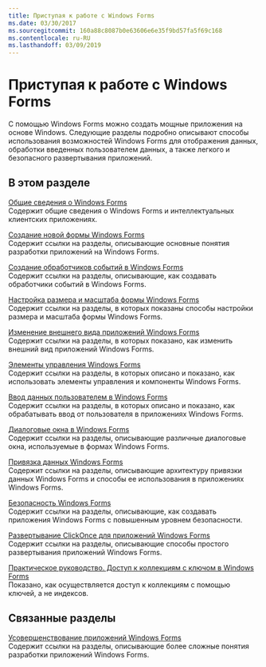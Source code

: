 ```yaml
---
title: Приступая к работе с Windows Forms
ms.date: 03/30/2017
ms.sourcegitcommit: 160a88c8087b0e63606e6e35f9bd57fa5f69c168
ms.contentlocale: ru-RU
ms.lasthandoff: 03/09/2019
---
```

# <a name="getting-started-with-windows-forms"></a>Приступая к работе с Windows Forms
С помощью Windows Forms можно создать мощные приложения на основе Windows. Следующие разделы подробно описывают способы использования возможностей Windows Forms для отображения данных, обработки введенных пользователем данных, а также легкого и безопасного развертывания приложений.
  
## <a name="in-this-section"></a>В этом разделе  
 [Общие сведения о Windows Forms](windows-forms-overview.md)  
 Содержит общие сведения о Windows Forms и интеллектуальных клиентских приложениях.  
  
 [Создание новой формы Windows Forms](creating-a-new-windows-form.md)  
 Содержит ссылки на разделы, описывающие основные понятия разработки приложений на Windows Forms.  
  
 [Создание обработчиков событий в Windows Forms](creating-event-handlers-in-windows-forms.md)  
 Содержит ссылки на разделы, описывающие, как создавать обработчики событий в Windows Forms.  
  
 [Настройка размера и масштаба формы Windows Forms](adjusting-the-size-and-scale-of-windows-forms.md)  
 Содержит ссылки на разделы, в которых показаны способы настройки размера и масштаба формы Windows Forms.  
  
 [Изменение внешнего вида приложений Windows Forms](changing-the-appearance-of-windows-forms.md)  
 Содержит ссылки на разделы, в которых показано, как изменить внешний вид приложений Windows Forms.  
  
 [Элементы управления Windows Forms](./controls/index.md)  
 Содержит ссылки на разделы, в которых описано и показано, как использовать элементы управления и компоненты Windows Forms.  
  
 [Ввод данных пользователем в Windows Forms](user-input-in-windows-forms.md)  
 Содержит ссылки на разделы, в которых описано и показано, как обрабатывать ввод от пользователя в приложениях Windows Forms.  
  
 [Диалоговые окна в Windows Forms](dialog-boxes-in-windows-forms.md)  
 Содержит ссылки на разделы, описывающие различные диалоговые окна, используемые в формах Windows Forms.
  
 [Привязка данных Windows Forms](windows-forms-data-binding.md)  
 Содержит ссылки на разделы, описывающие архитектуру привязки данных Windows Forms и способы ее использования в приложениях Windows Forms.  
  
 [Безопасность Windows Forms](windows-forms-security.md)  
 Содержит ссылки на разделы, описывающие, как создавать приложения Windows Forms с повышенным уровнем безопасности.  
  
 [Развертывание ClickOnce для приложений Windows Forms](clickonce-deployment-for-windows-forms.md)  
 Содержит ссылки на разделы, описывающие способы простого развертывания приложений Windows Forms.  
  
 [Практическое руководство. Доступ к коллекциям с ключом в Windows Forms](how-to-access-keyed-collections-in-windows-forms.md)  
 Показано, как осуществляется доступ к коллекциям с помощью ключей, а не индексов.
  
## <a name="related-sections"></a>Связанные разделы  
 [Усовершенствование приложений Windows Forms](./advanced/index.md)  
 Содержит ссылки на разделы, описывающие более сложные понятия разработки приложений Windows Forms.

